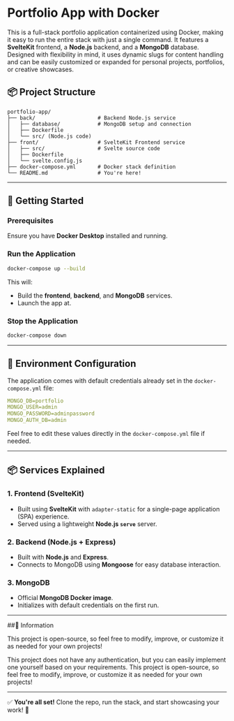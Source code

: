 # Portfolio App with Docker

This is a full-stack portfolio application containerized using Docker, making it easy to run the entire stack with just a single command. It features a **SvelteKit** frontend, a **Node.js** backend, and a **MongoDB** database. Designed with flexibility in mind, it uses dynamic slugs for content handling and can be easily customized or expanded for personal projects, portfolios, or creative showcases.

## 📦 Project Structure
```
portfolio-app/
├── back/                    # Backend Node.js service
│   ├── database/            # MongoDB setup and connection
│   ├── Dockerfile
│   └── src/ (Node.js code)
├── front/                   # SvelteKit Frontend service
│   ├── src/                 # Svelte source code
│   ├── Dockerfile
│   └── svelte.config.js
├── docker-compose.yml       # Docker stack definition
└── README.md                # You're here!
```

---

## 🚀 Getting Started

### Prerequisites
Ensure you have **Docker Desktop** installed and running.

### Run the Application
```bash
docker-compose up --build
```
This will:
- Build the **frontend**, **backend**, and **MongoDB** services.
- Launch the app at.

### Stop the Application
```bash
docker-compose down
```

---

## 🔧 Environment Configuration
The application comes with default credentials already set in the `docker-compose.yml` file:

```yaml
MONGO_DB=portfolio
MONGO_USER=admin
MONGO_PASSWORD=adminpassword
MONGO_AUTH_DB=admin
```

Feel free to edit these values directly in the `docker-compose.yml` file if needed.

---

## 📦 Services Explained

### 1. Frontend (SvelteKit)
- Built using **SvelteKit** with `adapter-static` for a single-page application (SPA) experience.
- Served using a lightweight **Node.js `serve`** server.

### 2. Backend (Node.js + Express)
- Built with **Node.js** and **Express**.
- Connects to MongoDB using **Mongoose** for easy database interaction.

### 3. MongoDB
- Official **MongoDB Docker image**.
- Initializes with default credentials on the first run.

---

##📄 Information

This project is open-source, so feel free to modify, improve, or customize it as needed for your own projects!

This project does not have any authentication, but you can easily implement one yourself based on your requirements.
This project is open-source, so feel free to modify, improve, or customize it as needed for your own projects!

---

✅ **You're all set!** Clone the repo, run the stack, and start showcasing your work! 🚀

